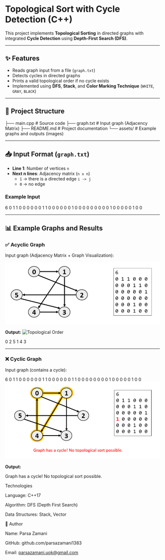 # Topological Sort with Cycle Detection (C++)

This project implements **Topological Sorting** in directed graphs with integrated **Cycle Detection** using **Depth-First Search (DFS)**.  

---

## ✨ Features
- Reads graph input from a file (`graph.txt`)
- Detects cycles in directed graphs
- Prints a valid topological order if no cycle exists
- Implemented using **DFS**, **Stack**, and **Color Marking Technique** (`WHITE`, `GRAY`, `BLACK`)

---

## 📂 Project Structure

├── main.cpp # Source code
├── graph.txt # Input graph (Adjacency Matrix)
├── README.md # Project documentation
└── assets/ # Example graphs and outputs (images)

---

## 📥 Input Format (`graph.txt`)
- **Line 1**: Number of vertices `n`  
- **Next n lines**: Adjacency matrix (`n x n`)  
  - `1` → there is a directed edge `i -> j`  
  - `0` → no edge  

### Example Input
6
0 1 1 0 0 0
0 0 0 1 1 0
0 0 0 0 0 1
0 0 0 0 0 0
0 0 0 1 0 0
0 0 0 1 0 0

---

## 📊 Example Graphs and Results

### ✅ Acyclic Graph
Input graph (Adjacency Matrix + Graph Visualization):

![Graph Input](assets/graph_example.png)  

**Output:**
![Topological Order](assets/topo_result1.png)

0 2 5 1 4 3

---

### ❌ Cyclic Graph
Input graph (contains a cycle):

6
0 1 1 0 0 0
0 0 0 1 1 0
0 0 0 0 0 1
1 0 0 0 0 0
0 0 0 1 0 0
0 0 0 1 0 0
![Cyclic Graph](assets/graph_cycle.png)

**Output:**

Graph has a cycle! No topological sort possible.

Technologies

Language: C++17

Algorithm: DFS (Depth First Search)

Data Structures: Stack, Vector


👤 Author

Name: Parsa Zamani

GitHub: github.com/parsazamani1383

Email: parsazamani.uok@gmail.com

